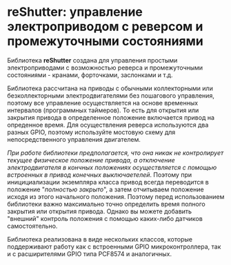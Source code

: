 # reShutter: управление электроприводом с реверсом и промежуточными состояниями

Библиотека **reShutter** создана для управления простыми электроприводами с возможностью реверса и промежуточными состояниями - кранами, форточками, заслонками и т.д. 

Библиотека рассчитана на приводы с обычными коллекторными или безколлекторными электродвигателями без пошагового управления, поэтому все управление осуществляется на основе временных интервалов (программных таймеров). То есть для открытия или закрытия привода в определенное положение включается привод на опреденное время. Для осуществления реверса используются два разных GPIO, поэтому используйте мостовую схему для непосредственного управления двигателем. 

_При работе библиотеки предполагается, что она никак не контролирует текущее физическое положение привода, а отключение электродвигателя в кончных положениях осуществляется с помощью встроенных в привод конечных выключаетелей_. Поэтому при иницициализации экземпляра класса привод всегда переводится в положение "_полностью закрыто_", а затем отчитываем положение исходя из этого начального положения. Поэтому перед использованием библиотеки важно максимально точно определить время полного закрытия или открытия привода. Однако вы можете добавить "внешний" контроль положения с помощью каких-либо датчиков самостоятельно.

Библиотека реализована в виде нескольких классов, которые поддерживают работу как с встроенными GPIO микроконтроллера, так и с расширителями GPIO типа PCF8574 и аналогичных.